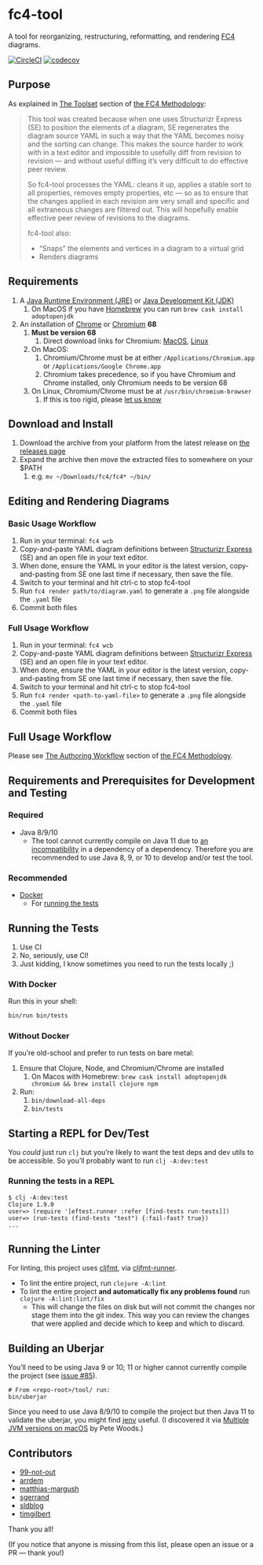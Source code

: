 # fc4-tool

A tool for reorganizing, restructuring, reformatting, and rendering
[FC4](https://fundingcircle.github.io/fc4-framework/) diagrams.

[![CircleCI](https://circleci.com/gh/FundingCircle/fc4-framework.svg?style=shield)](https://circleci.com/gh/FundingCircle/fc4-framework)
[![codecov](https://codecov.io/gh/FundingCircle/fc4-framework/branch/master/graph/badge.svg)](https://codecov.io/gh/FundingCircle/fc4-framework)

## Purpose

As explained in
[The Toolset](https://fundingcircle.github.io/fc4-framework/methodology/toolset.html) section of
[the FC4 Methodology](https://fundingcircle.github.io/fc4-framework/methodology/):

> This tool was created because when one uses Structurizr Express (SE) to position the elements of a diagram, SE regenerates the diagram source YAML in such a way that the YAML becomes noisy and the sorting can change. This makes the source harder to work with in a text editor and impossible to usefully diff from revision to revision — and without useful diffing it’s very difficult to do effective peer review.
>
> So fc4-tool processes the YAML: cleans it up, applies a stable sort to all properties, removes empty properties, etc — so as to ensure that the changes applied in each revision are very small and specific and all extraneous changes are filtered out. This will hopefully enable effective peer review of revisions to the diagrams.
>
> fc4-tool also:
>
> * “Snaps” the elements and vertices in a diagram to a virtual grid
> * Renders diagrams

## Requirements

1. A [Java Runtime Environment (JRE)](https://www.oracle.com/technetwork/java/javase/downloads/jre8-downloads-2133155.html) or [Java Development Kit (JDK)](https://adoptopenjdk.net/)
   1. On MacOS if you have [Homebrew](https://brew.sh/) you can run `brew cask install adoptopenjdk`
1. An installation of [Chrome](https://www.google.com/chrome/browser/) or [Chromium](https://www.chromium.org/Home) **68**
   1. **Must be version 68**
      1. Direct download links for Chromium: [MacOS](https://storage.googleapis.com/chromium-browser-snapshots/Mac/555668/chrome-mac.zip), [Linux](https://storage.googleapis.com/chromium-browser-snapshots/Linux_x64/555668/chrome-linux.zip)
   1. On MacOS:
      1. Chromium/Chrome must be at either `/Applications/Chromium.app` or `/Applications/Google Chrome.app`
      1. Chromium takes precedence, so if you have Chromium and Chrome installed, only Chromium needs to be version 68
   1. On Linux, Chromium/Chrome must be at `/usr/bin/chromium-browser`
      1. If this is too rigid, please [let us know](https://github.com/FundingCircle/fc4-framework/issues/new)

## Download and Install

1. Download the archive from your platform from the latest release on [the releases page](https://github.com/FundingCircle/fc4-framework/releases)
1. Expand the archive then move the extracted files to somewhere on your $PATH
   1. e.g. `mv ~/Downloads/fc4/fc4* ~/bin/`


## Editing and Rendering Diagrams

### Basic Usage Workflow

1. Run in your terminal: `fc4 wcb`
1. Copy-and-paste YAML diagram definitions between [Structurizr Express](https://structurizr.com/help/express) (SE) and an open file in your text editor.
1. When done, ensure the YAML in your editor is the latest version, copy-and-pasting from SE one last time if necessary, then save the file.
1. Switch to your terminal and hit ctrl-c to stop fc4-tool
1. Run `fc4 render path/to/diagram.yaml` to generate a `.png` file alongside the `.yaml` file
1. Commit both files

### Full Usage Workflow

1. Run in your terminal: `fc4 wcb`
1. Copy-and-paste YAML diagram definitions between [Structurizr Express](https://structurizr.com/help/express) (SE) and an open file in your text editor.
1. When done, ensure the YAML in your editor is the latest version, copy-and-pasting from SE one last time if necessary, then save the file.
1. Switch to your terminal and hit ctrl-c to stop fc4-tool
1. Run `fc4 render <path-to-yaml-file>` to generate a `.png` file alongside the `.yaml` file
1. Commit both files

## Full Usage Workflow

Please see [The Authoring Workflow](https://fundingcircle.github.io/fc4-framework/methodology/authoring_workflow.html) section of
[the FC4 Methodology](https://fundingcircle.github.io/fc4-framework/methodology/).

## Requirements and Prerequisites for Development and Testing

### Required

* Java 8/9/10
  * The tool cannot currently compile on Java 11 due to [an incompatibility](https://github.com/circleci/clj-yaml/issues/22) in a dependency of a dependency. Therefore you are recommended to use Java 8, 9, or 10 to develop and/or test the tool.

### Recommended

* [Docker](https://www.docker.com/)
  * For [running the tests](#running-the-tests)

## Running the Tests

1. Use CI
2. No, seriously, use CI!
3. Just kidding, I know sometimes you need to run the tests locally ;)

### With Docker

Run this in your shell:

```bash
bin/run bin/tests
```

### Without Docker

If you’re old-school and prefer to run tests on bare metal:

1. Ensure that Clojure, Node, and Chromium/Chrome are installed
   1. On Macos with Homebrew: `brew cask install adoptopenjdk chromium && brew install clojure npm`
1. Run:
   1. `bin/download-all-deps`
   1. `bin/tests`

## Starting a REPL for Dev/Test

You _could_ just run `clj` but you’re likely to want the test deps and dev utils to be accessible.
So you’ll probably want to run `clj -A:dev:test`

### Running the tests in a REPL

```
$ clj -A:dev:test
Clojure 1.9.0
user=> (require '[eftest.runner :refer [find-tests run-tests]])
user=> (run-tests (find-tests "test") {:fail-fast? true})
...
```

## Running the Linter

For linting, this project uses [cljfmt](https://github.com/weavejester/cljfmt),
via [cljfmt-runner](https://github.com/JamesLaverack/cljfmt-runner).

* To lint the entire project, run `clojure -A:lint`
* To lint the entire project **and automatically fix any problems found** run
  `clojure -A:lint:lint/fix`
  * This will change the files on disk but will not commit the changes nor stage
    them into the git index. This way you can review the changes that were
    applied and decide which to keep and which to discard.

## Building an Uberjar

You’ll need to be using Java 9 or 10; 11 or higher cannot currently compile the project (see [issue #85](https://github.com/FundingCircle/fc4-framework/issues/85)).

```shell
# From <repo-root>/tool/ run:
bin/uberjar
```

Since you need to use Java 8/9/10 to compile the project but then Java 11 to validate the uberjar, you might find [jenv](http://www.jenv.be/) useful. (I discovered it via [Multiple JVM versions on macOS](https://pete-woods.com/2018/01/multiple-jvm-versions-on-macos/) by Pete Woods.)

## Contributors

* [99-not-out](https://github.com/99-not-out)
* [arrdem](https://github.com/arrdem)
* [matthias-margush](https://github.com/matthias-margush)
* [sgerrand](https://github.com/sgerrand)
* [sldblog](https://github.com/sldblog)
* [timgilbert](https://github.com/timgilbert)

Thank you all!

(If you notice that anyone is missing from this list, please open an issue or a PR — thank you!)
